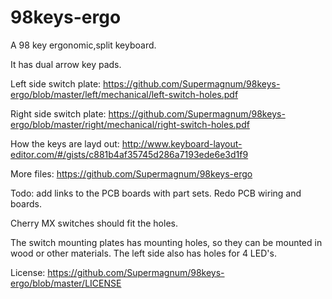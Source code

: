 # 98keys-ergo
A 98 key ergonomic,split keyboard.

It has dual arrow key pads.


Left side switch plate:
https://github.com/Supermagnum/98keys-ergo/blob/master/left/mechanical/left-switch-holes.pdf


Right side switch plate:
https://github.com/Supermagnum/98keys-ergo/blob/master/right/mechanical/right-switch-holes.pdf

How the keys are layd out:
http://www.keyboard-layout-editor.com/#/gists/c881b4af35745d286a7193ede6e3d1f9

More files:
https://github.com/Supermagnum/98keys-ergo

 Todo: add links to the PCB boards with part sets.
Redo PCB wiring and boards.

Cherry MX switches should fit the holes.

The switch mounting plates has mounting holes, so they can be mounted in wood or other materials. 
The left side also has holes for 4 LED's.

License:
https://github.com/Supermagnum/98keys-ergo/blob/master/LICENSE

